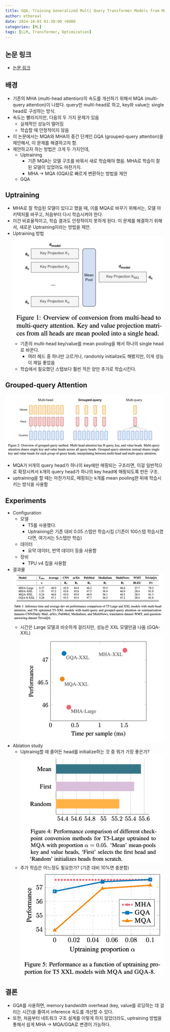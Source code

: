 ```yaml
---
title: GQA, Training Generalized Multi Query Transformer Models from Multi Head Checkpoints
author: ethereal
date: 2024-10-01 01:30:00 +0900
categories: [ML]
tags: [LLM, Transformer, Optimization]
---
```


## 논문 링크
- [논문 링크](https://arxiv.org/abs/2305.13245)


## 배경
- 기존의 MHA (multi-head attention)의 속도를 개선하기 위해서 MQA (multi-query attention)이 나왔다. query만 multi-head로 하고, key와 value는 single head로 구성하는 방식.
- 속도는 빨라지지만, 다음의 두 가지 문제가 있음
    - 실제적인 성능이 떨어짐
    - 학습할 때 안정적이지 않음
- 이 논문에서는 MQA와  MHA의 중간 단계인 GQA (grouped-query attention)을 제안해서, 이 문제를 해결하고자 함.
- 제안하고자 하는 방법은 크게 두 가지인데,
    - Uptraining
        - 기존 MQA는 모델 구조를 바꿔서 새로 학습해야 했음. MHA로 학습이 잘 된 모델이 있었어도 마찬가지.
        - MHA → MQA (GQA)로 빠르게 변환하는 방법을 제안
    - GQA


## Uptraining
- MHA로 잘 학습된 모델이 있다고 했을 때, 이를 MQA로 바꾸기 위해서는, 모델 아키텍처를 바꾸고, 처음부터 다시 학습시켜야 한다.
- 이건 비효율적이고, 학습 결과도 안정적이지 못하게 된다. 이 문제를 해결하기 위해서, 새로운 Uptraining이라는 방법을 제안.
- Uptraining 방법
    ![image](/assets/img_post/gqa1.png)
    - 기존의 multi-head key/value를 mean pooling을 해서 하나의 single head로 바꾼다.
        - 여러 헤드 중 하나만 고르거나, randomly initialize도 해봤지만, 이게 성능이 제일 좋았음
    - 학습에서 필요했던 스텝보다 훨씬 적은 양만 추가로 학습시킨다.


## Grouped-query Attention
![image](/assets/img_post/gqa2.png)
- MQA가 H개의 query head가 하나의 key에만 매핑되는 구조라면, 이걸 일반적으로 확장시켜서 k개의 query head가 하나의 key head에 매핑되도록 만든 구조.
- uptraining을 할 때는 마찬가지로, 매핑되는 k개를 mean pooling한 뒤에 학습시키는 방식을 사용함


## Experiments
- Configuration
    - 모델
        - T5를 사용했다.
        - Uptraining은 기존 대비 0.05 스텝만 학습시킴 (기존이 100스텝 학습시켰다면, 여기서는 5스텝만 학습)
    - 데이터
        - 요약 데이터, 번역 데이터 등을 사용함
    - 장비
        - TPU v4 칩을 사용함
- 결과물
    ![image](/assets/img_post/gqa3.png)    
    - 시간은 Large 모델과 비슷하게 걸리지만, 성능은 XXL 모델만큼 나옴 (GQA-XXL)
        ![image](/assets/img_post/gqa4.png)
- Ablation study
    - Uptrainig할 때 줄어든 head를 initialize하는 것 중 뭐가 가장 좋은가?
        ![image](/assets/img_post/gqa5.png)
    - 추가 학습은 어느정도 필요한가? (기존 대비 10%면 충분함)
        ![image](/assets/img_post/gqa6.png)


## 결론
- GQA를 사용하면, memory bandwidth overhead (key, value를 로딩하는 데 걸리는 시간)을 줄여서 inference 속도를 개선할 수 있다.
- 또한, 처음부터 네트워크 구조 설계를 이렇게 하지 않았더라도, uptraining 방법을 통해서 쉽게 MHA → MQA/GQA로 변경이 가능하다.